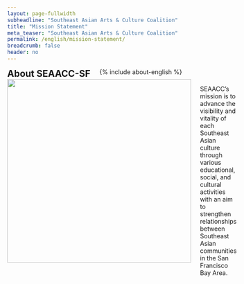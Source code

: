```yaml
---
layout: page-fullwidth
subheadline: "Southeast Asian Arts & Culture Coalition"
title: "Mission Statement"
meta_teaser: "Southeast Asian Arts & Culture Coalition"
permalink: /english/mission-statement/
breadcrumb: false
header: no
---
```

<!--more-->
<div class="row">
<div class="bible-index medium-4 medium-push-8 columns">
<h2 style="margin: 0px">About SEAACC-SF</h2>
        {% include about-english %}
</div><!-- /.medium-4.columns -->
<div class="medium-8 medium-pull-4 columns" markdown="1">
<img width="424" src="{{ site.urlimg }}seaacc-logo.png">

SEAACC’s mission is to advance the visibility and vitality of each Southeast Asian culture through various educational, social, and cultural activities with an aim to strengthen relationships between Southeast Asian communities in the San Francisco Bay Area.

</div><!-- /.row -->

